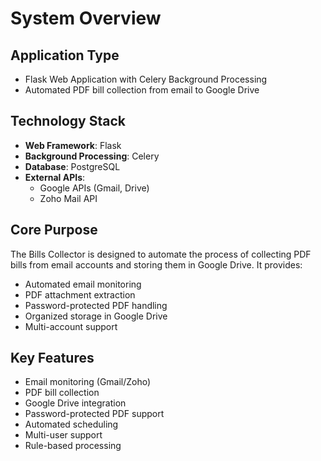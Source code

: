 # System Overview

## Application Type
- Flask Web Application with Celery Background Processing
- Automated PDF bill collection from email to Google Drive

## Technology Stack
- **Web Framework**: Flask
- **Background Processing**: Celery
- **Database**: PostgreSQL
- **External APIs**: 
  - Google APIs (Gmail, Drive)
  - Zoho Mail API

## Core Purpose
The Bills Collector is designed to automate the process of collecting PDF bills from email accounts and storing them in Google Drive. It provides:
- Automated email monitoring
- PDF attachment extraction
- Password-protected PDF handling
- Organized storage in Google Drive
- Multi-account support

## Key Features
- Email monitoring (Gmail/Zoho)
- PDF bill collection
- Google Drive integration
- Password-protected PDF support
- Automated scheduling
- Multi-user support
- Rule-based processing 